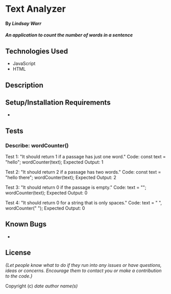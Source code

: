 # Text Analyzer

#### By _Lindsay Warr_

#### _An application to count the number of words in a sentence_

## Technologies Used

* JavaScript
* HTML

## Description


## Setup/Installation Requirements

* 

## Tests
### Describe: wordCounter()

Test 1: "It should return 1 if a passage has just one word."
Code:
const text = "hello";
wordCounter(text);
Expected Output: 1

Test 2: "It should return 2 if a passage has two words."
Code:
const text = "hello there";
wordCounter(text);
Expected Output: 2

Test 3: "It should return 0 if the passage is empty."
Code: 
text = "";
wordCounter(text);
Expected Output: 0

Test 4: "It should return 0 for a string that is only spaces."
Code: 
text = "           ",
wordCounter("            ");
Expected Output: 0

## Known Bugs

* 

## License

_{Let people know what to do if they run into any issues or have questions, ideas or concerns.  Encourage them to contact you or make a contribution to the code.}_

Copyright (c) _date_ _author name(s)_